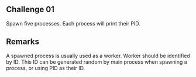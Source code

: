 ## Challenge 01

Spawn five processes. Each process will print their PID.

## Remarks

A spawned process is usually used as a worker. Worker should be identified by ID. This ID can be generated random by main process when spawning a process, or using PID as their ID.